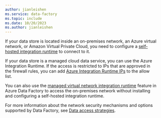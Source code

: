 ```yaml
---
author: jianleishen
ms.service: data-factory
ms.topic: include
ms.date: 10/20/2023
ms.author: jianleishen
---
```

<!--
    Separate the generic requirement on Self-hosted Integration Runtime setup from connector articles.
-->
If your data store is located inside an on-premises network, an Azure virtual network, or Amazon Virtual Private Cloud, you need to configure a [self-hosted integration runtime](../create-self-hosted-integration-runtime.md) to connect to it.

If your data store is a managed cloud data service, you can use the Azure Integration Runtime. If the access is restricted to IPs that are approved in the firewall rules, you can add [Azure Integration Runtime IPs](../azure-integration-runtime-ip-addresses.md) to the allow list. 

You can also use the [managed virtual network integration runtime](../tutorial-managed-virtual-network-on-premise-sql-server.md) feature in Azure Data Factory to access the on-premises network without installing and configuring a self-hosted integration runtime.

For more information about the network security mechanisms and options supported by Data Factory, see [Data access strategies](../data-access-strategies.md).
